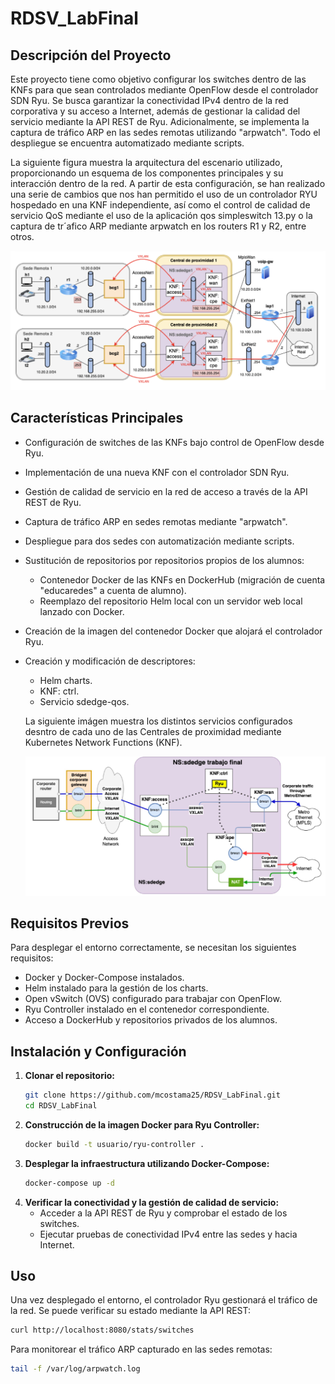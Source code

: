 # RDSV_LabFinal

## Descripción del Proyecto
Este proyecto tiene como objetivo configurar los switches dentro de las KNFs para que sean controlados mediante OpenFlow desde el controlador SDN Ryu. Se busca garantizar la conectividad IPv4 dentro de la red corporativa y su acceso a Internet, además de gestionar la calidad del servicio mediante la API REST de Ryu. Adicionalmente, se implementa la captura de tráfico ARP en las sedes remotas utilizando "arpwatch". Todo el despliegue se encuentra automatizado mediante scripts.

La siguiente figura muestra la arquitectura del escenario utilizado, proporcionando un
esquema de los componentes principales y su interacción dentro de la red. A partir de esta
configuración, se han realizado una serie de cambios que nos han permitido el uso de un
controlador RYU hospedado en una KNF independiente, así como el control de calidad
de servicio QoS mediante el uso de la aplicación qos simpleswitch 13.py o la captura de
tr´afico ARP mediante arpwatch en los routers R1 y R2, entre otros.

<img src="imagenes/arquitecturaRed.png" width="600">


## Características Principales
- Configuración de switches de las KNFs bajo control de OpenFlow desde Ryu.
- Implementación de una nueva KNF con el controlador SDN Ryu.
- Gestión de calidad de servicio en la red de acceso a través de la API REST de Ryu.
- Captura de tráfico ARP en sedes remotas mediante "arpwatch".
- Despliegue para dos sedes con automatización mediante scripts.
- Sustitución de repositorios por repositorios propios de los alumnos:
  - Contenedor Docker de las KNFs en DockerHub (migración de cuenta "educaredes" a cuenta de alumno).
  - Reemplazo del repositorio Helm local con un servidor web local lanzado con Docker.
- Creación de la imagen del contenedor Docker que alojará el controlador Ryu.
- Creación y modificación de descriptores:
  - Helm charts.
  - KNF: ctrl.
  - Servicio sdedge-qos.

  La siguiente imágen muestra los distintos servicios configurados desntro de cada uno de las Centrales de proximidad mediante Kubernetes Network Functions (KNF).
  
  <img src="imagenes/arquitecturaServicios.png" width="600">


## Requisitos Previos
Para desplegar el entorno correctamente, se necesitan los siguientes requisitos:
- Docker y Docker-Compose instalados.
- Helm instalado para la gestión de los charts.
- Open vSwitch (OVS) configurado para trabajar con OpenFlow.
- Ryu Controller instalado en el contenedor correspondiente.
- Acceso a DockerHub y repositorios privados de los alumnos.

## Instalación y Configuración
1. **Clonar el repositorio:**
   ```sh
   git clone https://github.com/mcostama25/RDSV_LabFinal.git
   cd RDSV_LabFinal
   ```
2. **Construcción de la imagen Docker para Ryu Controller:**
   ```sh
   docker build -t usuario/ryu-controller .
   ```
3. **Desplegar la infraestructura utilizando Docker-Compose:**
   ```sh
   docker-compose up -d
   ```
4. **Verificar la conectividad y la gestión de calidad de servicio:**
   - Acceder a la API REST de Ryu y comprobar el estado de los switches.
   - Ejecutar pruebas de conectividad IPv4 entre las sedes y hacia Internet.

## Uso
Una vez desplegado el entorno, el controlador Ryu gestionará el tráfico de la red. Se puede verificar su estado mediante la API REST:
```sh
curl http://localhost:8080/stats/switches
```

Para monitorear el tráfico ARP capturado en las sedes remotas:
```sh
tail -f /var/log/arpwatch.log
```


